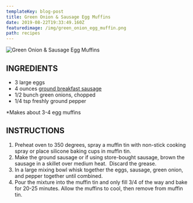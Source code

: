 ```yaml
---
templateKey: blog-post
title: Green Onion & Sausage Egg Muffins
date: 2019-08-22T19:33:49.160Z
featuredimage: /img/green_onion_egg_muffin.png
path: recipes
---
```

![Green Onion & Sausage Egg Muffins](/img/green_onion_egg_muffin.png)

## INGREDIENTS

* 3 large eggs
* 4 ounces [ground breakfast sausage](https://www.galonamission.com/ground-breakfast-sausage-for-casseroles/)
* 1/2 bunch green onions, chopped
* 1/4 tsp freshly ground pepper

\*Makes about 3-4 egg muffins  

## INSTRUCTIONS

1. Preheat oven to 350 degrees, spray a muffin tin with non-stick cooking spray or place silicone baking cups in muffin tin.
2. Make the ground sausage or if using store-bought sausage, brown the sausage in a skillet over medium heat.  Discard the grease.
3. In a large mixing bowl whisk together the eggs, sausage, green onion, and pepper together until combined.
4. Pour the mixture into the muffin tin and only fill 3/4 of the way and bake for 20-25 minutes. Allow the muffins to cool, then remove from muffin tin.

